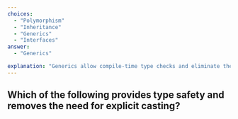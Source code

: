 ```yaml
---
choices:
  - "Polymorphism"
  - "Inheritance"
  - "Generics"
  - "Interfaces"
answer:
  - "Generics"

explanation: "Generics allow compile-time type checks and eliminate the need for casting."
---
```


## Which of the following provides type safety and removes the need for explicit casting?
